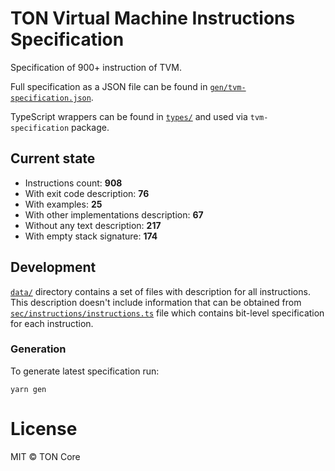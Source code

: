 # TON Virtual Machine Instructions Specification

Specification of 900+ instruction of TVM.

Full specification as a JSON file can be found in [`gen/tvm-specification.json`](gen/tvm-specification.json).

TypeScript wrappers can be found in [`types/`](src/types) and used via `tvm-specification` package.

## Current state

- Instructions count: **908**
- With exit code description: **76**
- With examples: **25**
- With other implementations description: **67**
- Without any text description: **217**
- With empty stack signature: **174**

## Development

[`data/`](data) directory contains a set of files with description for all instructions. This description doesn't include
information that can be obtained from [`sec/instructions/instructions.ts`](src/instructions/instructions.ts) file which
contains bit-level specification for each instruction.

### Generation

To generate latest specification run:

```
yarn gen
```

# License

MIT © TON Core

